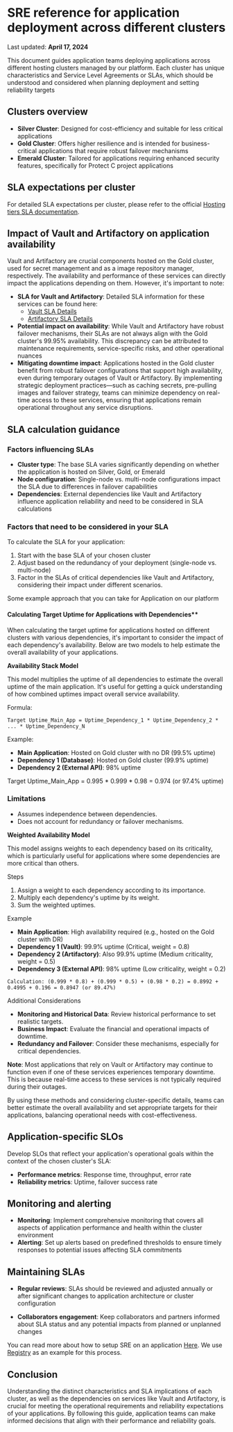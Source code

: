 # SRE reference for application deployment across different clusters
Last updated: **April 17, 2024**

This document guides application teams deploying applications across different hosting clusters managed by our platform. Each cluster has unique characteristics and Service Level Agreements or SLAs, which should be understood and considered when planning deployment and setting reliability targets

## Clusters overview
- **Silver Cluster**: Designed for cost-efficiency and suitable for less critical applications
- **Gold Cluster**: Offers higher resilience and is intended for business-critical applications that require robust failover mechanisms
- **Emerald Cluster**: Tailored for applications requiring enhanced security features, specifically for Protect C project applications

## SLA expectations per cluster
For detailed SLA expectations per cluster, please refer to the official [Hosting tiers SLA documentation](https://digital.gov.bc.ca/cloud/services/private/products-tools/hosting-tiers/).

## Impact of Vault and Artifactory on application availability
Vault and Artifactory are crucial components hosted on the Gold cluster, used for secret management and as a image repository manager, respectively. The availability and performance of these services can directly impact the applications depending on them. However, it's important to note:

- **SLA for Vault and Artifactory**: Detailed SLA information for these services can be found here:
  - [Vault SLA Details](https://digital.gov.bc.ca/cloud/services/private/products-tools/vault/)
  - [Artifactory SLA Details](https://digital.gov.bc.ca/cloud/services/private/products-tools/artifactory/)
- **Potential impact on availability**: While Vault and Artifactory have robust failover mechanisms, their SLAs are not always align with the Gold cluster's 99.95% availability. This discrepancy can be attributed to maintenance requirements, service-specific risks, and other operational nuances
- **Mitigating downtime impact**: Applications hosted in the Gold cluster benefit from robust failover configurations that support high availability, even during temporary outages of Vault or Artifactory. By implementing strategic deployment practices—such as caching secrets, pre-pulling images and failover strategy, teams can minimize dependency on real-time access to these services, ensuring that applications remain operational throughout any service disruptions.

## SLA calculation guidance

### Factors influencing SLAs
- **Cluster type**: The base SLA varies significantly depending on whether the application is hosted on Silver, Gold, or Emerald
- **Node configuration**: Single-node vs. multi-node configurations impact the SLA due to differences in failover capabilities
- **Dependencies**: External dependencies like Vault and Artifactory influence application reliability and need to be considered in SLA calculations

### Factors that need to be considered in your SLA
To calculate the SLA for your application:
1. Start with the base SLA of your chosen cluster
2. Adjust based on the redundancy of your deployment (single-node vs. multi-node)
3. Factor in the SLAs of critical dependencies like Vault and Artifactory, considering their impact under different scenarios.

Some example approach that you can take for Application on our platform
#### Calculating Target Uptime for Applications with Dependencies**

When calculating the target uptime for applications hosted on different clusters with various dependencies, it's important to consider the impact of each dependency's availability. Below are two models to help estimate the overall availability of your applications.

**Availability Stack Model**

This model multiplies the uptime of all dependencies to estimate the overall uptime of the main application. It's useful for getting a quick understanding of how combined uptimes impact overall service availability.

Formula:
```
Target Uptime_Main_App = Uptime_Dependency_1 * Uptime_Dependency_2 * ... * Uptime_Dependency_N
```

Example:
- **Main Application**: Hosted on Gold cluster with no DR (99.5% uptime)
- **Dependency 1 (Database)**: Hosted on Gold cluster (99.9% uptime)
- **Dependency 2 (External API)**: 98% uptime

Target Uptime_Main_App = 0.995 * 0.999 * 0.98 = 0.974 (or 97.4% uptime)

### Limitations
- Assumes independence between dependencies.
- Does not account for redundancy or failover mechanisms.

**Weighted Availability Model**

This model assigns weights to each dependency based on its criticality, which is particularly useful for applications where some dependencies are more critical than others.

Steps
1. Assign a weight to each dependency according to its importance.
2. Multiply each dependency's uptime by its weight.
3. Sum the weighted uptimes.

Example
- **Main Application**: High availability required (e.g., hosted on the Gold cluster with DR)
- **Dependency 1 (Vault)**: 99.9% uptime (Critical, weight = 0.8)
- **Dependency 2 (Artifactory)**: Also 99.9% uptime (Medium criticality, weight = 0.5)
- **Dependency 3 (External API)**: 98% uptime (Low criticality, weight = 0.2)

```
Calculation: (0.999 * 0.8) + (0.999 * 0.5) + (0.98 * 0.2) = 0.8992 + 0.4995 + 0.196 = 0.8947 (or 89.47%)
```
Additional Considerations
- **Monitoring and Historical Data**: Review historical performance to set realistic targets.
- **Business Impact**: Evaluate the financial and operational impacts of downtime.
- **Redundancy and Failover**: Consider these mechanisms, especially for critical dependencies.


**Note**: Most applications that rely on Vault or Artifactory may continue to function even if one of these services experiences temporary downtime. This is because real-time access to these services is not typically required during their outages.

By using these methods and considering cluster-specific details, teams can better estimate the overall availability and set appropriate targets for their applications, balancing operational needs with cost-effectiveness.

## Application-specific SLOs
Develop SLOs that reflect your application's operational goals within the context of the chosen cluster's SLA:
- **Performance metrics**: Response time, throughput, error rate
- **Reliability metrics**: Uptime, failover success rate

## Monitoring and alerting
- **Monitoring**: Implement comprehensive monitoring that covers all aspects of application performance and health within the cluster environment
- **Alerting**: Set up alerts based on predefined thresholds to ensure timely responses to potential issues affecting SLA commitments

## Maintaining SLAs
- **Regular reviews**: SLAs should be reviewed and adjusted annually or after significant changes to application architecture or cluster configuration

- **Collaborators engagement**: Keep collaborators and partners informed about SLA status and any potential impacts from planned or unplanned changes

You can read more about how to setup SRE on an application [Here](../app-monitoring/sre-guidelines-for-platform-shared-services.md). We use [Registry](https://registry.developer.gov.bc.ca/) as an example for this process.

## Conclusion
Understanding the distinct characteristics and SLA implications of each cluster, as well as the dependencies on services like Vault and Artifactory, is crucial for meeting the operational requirements and reliability expectations of your applications. By following this guide, application teams can make informed decisions that align with their performance and reliability goals.


